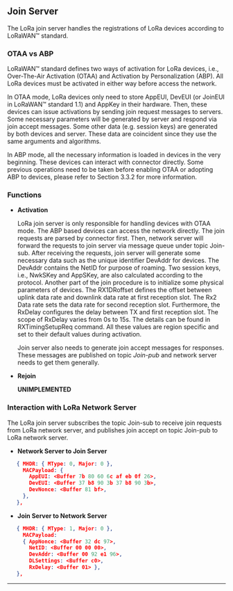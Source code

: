 ## Join Server

The LoRa join server handles the registrations of LoRa devices according to LoRaWAN™ standard.

### OTAA vs ABP

LoRaWAN™ standard defines two ways of activation for LoRa devices, i.e., Over-The-Air Activation (OTAA) and Activation by Personalization (ABP). All LoRa devices must be activated in either way before access the network. 

In OTAA mode, LoRa devices only need to store AppEUI, DevEUI (or JoinEUI in LoRaWAN™ standard 1.1) and AppKey in their hardware. Then, these devices can issue activations by sending join request messages to servers. Some necessary parameters will be generated by server and respond via join accept messages. Some other data (e.g. session keys) are generated by both devices and server. These data are coincident since they use the same arguments and algorithms.

In ABP mode, all the necessary information is loaded in devices in the very beginning. These devices can interact with connector directly. Some previous operations need to be taken before enabling OTAA or adopting ABP to devices, please refer to Section 3.3.2 for more information.

### Functions

* **Activation**

   LoRa join server is only responsible for handling devices with OTAA mode. The ABP based devices can access the network directly. The join requests are parsed by connector first. Then, network server will forward the requests to join server via message queue under topic Join-sub. After receiving the requests, join server will generate some necessary data such as the unique identifier DevAddr for devices. The DevAddr contains the NetID for purpose of roaming. Two session keys, i.e., NwkSKey and AppSKey, are also calculated according to the protocol. Another part of the join procedure is to initialize some physical parameters of devices. The RX1DRoffset defines the offset between uplink data rate and downlink data rate at first reception slot. The Rx2 Data rate sets the data rate for second reception slot. Furthermore, the RxDelay configures the delay between TX and first reception slot. The scope of RxDelay varies from 0s to 15s. The details can be found in RXTimingSetupReq command. All these values are region specific and set to their default values during activation.

   Join server also needs to generate join accept messages for responses. These messages are published on topic *Join-pub* and network server needs to get them generally.

* **Rejoin**

   **UNIMPLEMENTED**

### Interaction with LoRa Network Server

The LoRa join server subscribes the topic Join-sub to receive join requests from LoRa network server, and publishes join accept on topic Join-pub to LoRa network server. 

* **Network Server to Join Server**

```json
   { MHDR: { MType: 0, Major: 0 },
     MACPayload: {
       AppEUI: <Buffer 7b 80 60 6c af eb 0f 26>,
       DevEUI: <Buffer 37 b8 90 3b 37 b8 90 3b>,
       DevNonce: <Buffer 81 bf>,
     },
   },
```

* **Join Server to Network Server**

```json
   { MHDR: { MType: 1, Major: 0 },
     MACPayload:
     { AppNonce: <Buffer 32 dc 97>,
       NetID: <Buffer 00 00 00>,
       DevAddr: <Buffer 00 92 e1 96>,
       DLSettings: <Buffer c0>,
       RxDelay: <Buffer 01> },
   },
```

---
